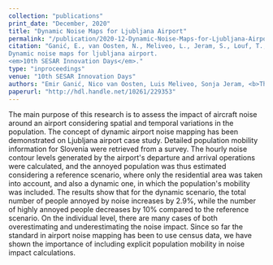 ```yaml
---
collection: "publications"
print_date: "December, 2020"
title: "Dynamic Noise Maps for Ljubljana Airport"
permalink: "/publication/2020-12-Dynamic-Noise-Maps-for-Ljubljana-Airport"
citation: "Ganić, E., van Oosten, N., Meliveo, L., Jeram, S., Louf, T.,  Ramasco, J.J. (2020).
Dynamic noise maps for ljubljana airport.
<em>10th SESAR Innovation Days</em>."
type: "inproceedings"
venue: "10th SESAR Innovation Days"
authors: "Emir Ganić, Nico van Oosten, Luis Meliveo, Sonja Jeram, <b>Thomas Louf</b>, Jose J. Ramasco"
paperurl: "http://hdl.handle.net/10261/229353"
---
```

The main purpose of this research is to assess the impact of aircraft noise around an airport considering spatial and temporal variations in the population. The concept of dynamic airport noise mapping has been demonstrated on Ljubljana airport case study. Detailed population mobility information for Slovenia were retrieved from a survey. The hourly noise contour levels generated by the airport's departure and arrival operations were calculated, and the annoyed population was thus estimated considering a reference scenario, where only the residential area was taken into account, and also a dynamic one, in which the population's mobility was included. The results show that for the dynamic scenario, the total number of people annoyed by noise increases by 2.9%, while the number of highly annoyed people decreases by 10% compared to the reference scenario. On the individual level, there are many cases of both overestimating and underestimating the noise impact. Since so far the standard in airport noise mapping has been to use census data, we have shown the importance of including explicit population mobility in noise impact calculations.
